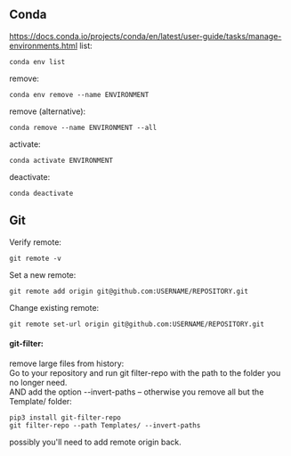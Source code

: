 
## Conda
https://docs.conda.io/projects/conda/en/latest/user-guide/tasks/manage-environments.html
list:
``` 
conda env list
```
remove:
``` 
conda env remove --name ENVIRONMENT
```
remove (alternative):
``` 
conda remove --name ENVIRONMENT --all
```
activate:
``` 
conda activate ENVIRONMENT
```
deactivate:
``` 
conda deactivate
```
## Git
Verify remote:
``` 
git remote -v
```
Set a new remote:
``` 
git remote add origin git@github.com:USERNAME/REPOSITORY.git
```
Change existing remote:
```
git remote set-url origin git@github.com:USERNAME/REPOSITORY.git
```

#### git-filter:
remove large files from history:  
Go to your repository and run git filter-repo with the path to the folder you no longer need.  
AND add the option --invert-paths – otherwise you remove all but the Template/ folder:
```
pip3 install git-filter-repo
git filter-repo --path Templates/ --invert-paths
```
possibly you'll need to add remote origin back.
